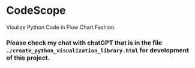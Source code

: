 # CodeScope
Visulize Python Code in Flow Chart Fashion.

### Please check my chat with chatGPT that is in the file `./create_python_visualization_library.html` for development of this project.